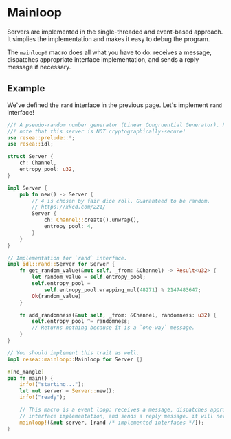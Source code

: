 # Mainloop
Servers are implemented in the single-threaded and event-based approach. It simplies
the implementation and makes it easy to debug the program.

The `mainloop!` macro does all what you have to do: receives a message, dispatches
appropriate interface implementation, and sends a reply message if necessary.

## Example
We've defined the `rand` interface in the previous page. Let's implement `rand`
interface!

```rust
//! A pseudo-random number generator (Linear Congruential Generator). Please
//! note that this server is NOT cryptographically-secure!
use resea::prelude::*;
use resea::idl;

struct Server {
    ch: Channel,
    entropy_pool: u32,
}

impl Server {
    pub fn new() -> Server {
        // 4 is chosen by fair dice roll. Guaranteed to be random.
        // https://xkcd.com/221/
        Server {
            ch: Channel::create().unwrap(),
            entropy_pool: 4,
        }
    }
}

// Implementation for `rand` interface.
impl idl::rand::Server for Server {
    fn get_random_value(&mut self, _from: &Channel) -> Result<u32> {
        let random_value = self.entropy_pool;
        self.entropy_pool =
            self.entropy_pool.wrapping_mul(48271) % 2147483647;
        Ok(random_value)
    }

    fn add_randomness(&mut self, _from: &Channel, randomness: u32) {
        self.entropy_pool ^= randomness;
        // Returns nothing because it is a `one-way` message.
    }
}

// You should implement this trait as well.
impl resea::mainloop::Mainloop for Server {}

#[no_mangle]
pub fn main() {
    info!("starting...");
    let mut server = Server::new();
    info!("ready");

    // This macro is a event loop: receives a message, dispatches appropriate
    // interface implementation, and sends a reply message. it will never return.
    mainloop!(&mut server, [rand /* implemented interfaces */]);
}
```
